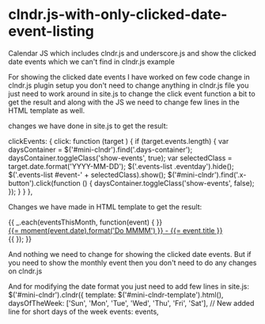 # clndr.js-with-only-clicked-date-event-listing
Calendar JS which includes clndr.js and underscore.js and show the clicked date events which we can't find in clndr.js example

For showing the clicked date events I have worked on few code change in clndr.js plugin setup you don't need to change anything in clndr.js file you just need to work around in site.js to change the click event function a bit to get the result and along with the JS we need to change few lines in the HTML template as well.

changes we have done in site.js to get the result:

clickEvents: {
       click: function (target ) {
           if (target.events.length) {
               var daysContainer = $('#mini-clndr').find('.days-container');
               daysContainer.toggleClass('show-events', true);
               var selectedClass = target.date.format('YYYY-MM-DD');
               $('.events-list .eventday').hide();
			   $('.events-list #event-' + selectedClass).show();
               $('#mini-clndr').find('.x-button').click(function () {
                   daysContainer.toggleClass('show-events', false);
               });
           }
       }
   },
   
   Changes we have made in HTML template to get the result:
   
   <div class="events-list">
        {{ _.each(eventsThisMonth, function(event) { }} 
           <div class="event eventday" id="event-{{=moment(event.date).format('YYYY-MM-DD')}}"> 
                <a href="{{= event.url }}">{{= moment(event.date).format('Do MMMM') }} - {{= event.title }}</a> 
           </div> 
        {{ }); }}
   </div>
   
   And nothing we need to change for showing the clicked date events. But if you need to show the monthly event then you don't need to do any changes on clndr.js
   
   And for modifying the date format you just need to add few lines in site.js:
    $('#mini-clndr').clndr({
    template: $('#mini-clndr-template').html(),
	daysOfTheWeek: ['Sun', 'Mon', 'Tue', 'Wed', 'Thu', 'Fri', 'Sat'], // New added line for short days of the week 
    events: events,
   
